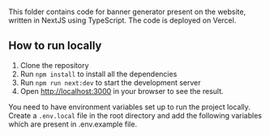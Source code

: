 This folder contains code for banner generator present on the website, written in NextJS using TypeScript. The code is deployed on Vercel.

## How to run locally
1. Clone the repository
2. Run `npm install` to install all the dependencies
3. Run `npm run next:dev` to start the development server
4. Open [http://localhost:3000](http://localhost:3000) in your browser to see the result.

You need to have environment variables set up to run the project locally. Create a `.env.local` file in the root directory and add the following variables which are present in .env.example file.